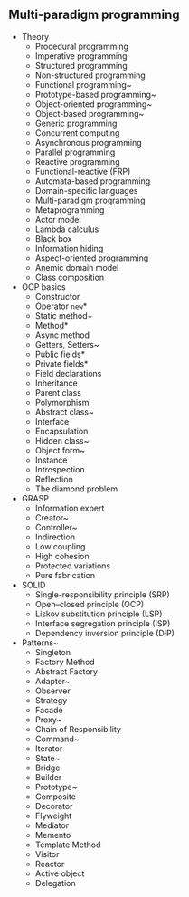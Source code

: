 ## Multi-paradigm programming

- Theory
  - Procedural programming
  - Imperative programming
  - Structured programming
  - Non-structured programming
  - Functional programming~
  - Prototype-based programming~
  - Object-oriented programming~
  - Object-based programming~
  - Generic programming
  - Concurrent computing
  - Asynchronous programming
  - Parallel programming
  - Reactive programming
  - Functional-reactive (FRP)
  - Automata-based programming
  - Domain-specific languages
  - Multi-paradigm programming
  - Metaprogramming
  - Actor model
  - Lambda calculus
  - Black box
  - Information hiding
  - Aspect-oriented programming
  - Anemic domain model
  - Class composition
- OOP basics
  - Constructor
  - Operator `new`*
  - Static method+
  - Method*
  - Async method
  - Getters, Setters~
  - Public fields*
  - Private fields*
  - Field declarations
  - Inheritance
  - Parent class
  - Polymorphism
  - Abstract class~
  - Interface
  - Encapsulation
  - Hidden class~
  - Object form~
  - Instance
  - Introspection
  - Reflection
  - The diamond problem
- GRASP
  - Information expert
  - Creator~
  - Controller~
  - Indirection
  - Low coupling
  - High cohesion
  - Protected variations
  - Pure fabrication
- SOLID
  - Single-responsibility principle (SRP)
  - Open–closed principle (OCP)
  - Liskov substitution principle (LSP)
  - Interface segregation principle (ISP)
  - Dependency inversion principle (DIP)
- Patterns~
  - Singleton
  - Factory Method
  - Abstract Factory
  - Adapter~
  - Observer
  - Strategy
  - Facade
  - Proxy~
  - Chain of Responsibility
  - Command~
  - Iterator
  - State~
  - Bridge
  - Builder
  - Prototype~
  - Composite
  - Decorator
  - Flyweight
  - Mediator
  - Memento
  - Template Method
  - Visitor
  - Reactor
  - Active object
  - Delegation